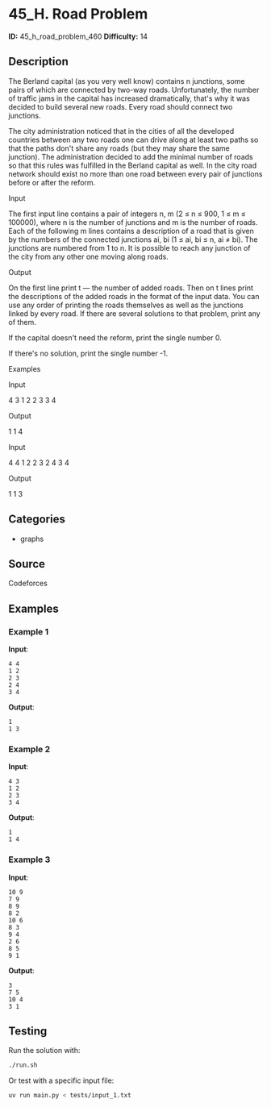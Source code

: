# 45_H. Road Problem

**ID:** 45_h_road_problem_460
**Difficulty:** 14

## Description

The Berland capital (as you very well know) contains n junctions, some pairs of which are connected by two-way roads. Unfortunately, the number of traffic jams in the capital has increased dramatically, that's why it was decided to build several new roads. Every road should connect two junctions. 

The city administration noticed that in the cities of all the developed countries between any two roads one can drive along at least two paths so that the paths don't share any roads (but they may share the same junction). The administration decided to add the minimal number of roads so that this rules was fulfilled in the Berland capital as well. In the city road network should exist no more than one road between every pair of junctions before or after the reform.

Input

The first input line contains a pair of integers n, m (2 ≤ n ≤ 900, 1 ≤ m ≤ 100000), where n is the number of junctions and m is the number of roads. Each of the following m lines contains a description of a road that is given by the numbers of the connected junctions ai, bi (1 ≤ ai, bi ≤ n, ai ≠ bi). The junctions are numbered from 1 to n. It is possible to reach any junction of the city from any other one moving along roads.

Output

On the first line print t — the number of added roads. Then on t lines print the descriptions of the added roads in the format of the input data. You can use any order of printing the roads themselves as well as the junctions linked by every road. If there are several solutions to that problem, print any of them.

If the capital doesn't need the reform, print the single number 0.

If there's no solution, print the single number -1.

Examples

Input

4 3
1 2
2 3
3 4


Output

1
1 4


Input

4 4
1 2
2 3
2 4
3 4


Output

1
1 3

## Categories

- graphs

## Source

Codeforces

## Examples

### Example 1

**Input**:
```
4 4
1 2
2 3
2 4
3 4
```

**Output**:
```
1
1 3
```

### Example 2

**Input**:
```
4 3
1 2
2 3
3 4
```

**Output**:
```
1
1 4
```

### Example 3

**Input**:
```
10 9
7 9
8 9
8 2
10 6
8 3
9 4
2 6
8 5
9 1
```

**Output**:
```
3
7 5
10 4
3 1
```


## Testing

Run the solution with:

```bash
./run.sh
```

Or test with a specific input file:

```bash
uv run main.py < tests/input_1.txt
```
